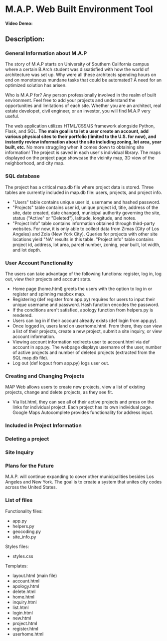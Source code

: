 # M.A.P. Web Built Environment Tool
#### Video Demo:  <URL HERE>
## Description:

### General Information about M.A.P
The story of M.A.P starts on University of Southern California campus where a certain B.Arch student was dissatisfied with how the world of architecture was set up. Why were all these architects spending hours on end on monotonous mundane tasks that could be automated? A need for an optimized solution has arisen.

Who is M.A.P for? Any person professionally involved in the realm of built environment. Feel free to add your projects and understand the opportunities and limitations of each site. Whether you are an architect, real estate developet, civil engineer, or an investor, you will find M.A.P very useful.

The web application utilizes HTML/CSS/JS framework alongside Python, Flask, and SQL. **The main goal is to let a user create an account, add various physical sites to their portfolio (limited to the U.S. for now), and instantly review information about the site including zoning, lot area, year built, etc.** No more struggling when it comes down to obtaining site information! The project is saved in each user's individual library. The maps displayed on the project page showcase the vicinity map, 3D view of the neighborhood, and city map.

### SQL database
The project has a critical map.db file where project data is stored. Three tables are currently included in map.db file: users, projects, and project info.
- "Users" table contains unique user id, username and hashed password.
- "Projects" table contains user id, unique project id, title, address of the site, date created, date changed, municipal authority governing the site, status ("Active" or "Deleted"), latitude, longitude, and notes.
- "Project Info" table contains information obtained through third-party websites. For now, it is only able to collect data from Zimas (City of Los Angeles) and Zola (New York City). Queries for projects with other site locations yield "NA" results in this table. "Project info" table contains project id, address, lot area, parcel number, zoning, year built, lot width, and lot depth.


### User Account Functionality
The users can take advantage of the following functions: register, log in, log out, view their projects and account stats.
- Home page (home.html) greets the users with the option to log in or register and spinning mapbox map.
- Registering (def register from app.py) requires for users to input their unique username and password. Hash function encodes the password.
- If the conditions aren't satisfied, apology function from helpers.py is rendered.
- Users can log in if their account already exists (def login from app.py).
- Once logged in, users land on userhome.html. From there, they can view a list of their projects, create a new project, submit a site inquiry, or view account information.
- Viewing account information redirects user to account.html via def account in app.py. The webpage displays username of the user, number of active projects and number of deleted projects (extracted from the SQL map.db file).
- Log out (def logout from app.py) logs user out.

### Creating and Changing Projects
MAP Web allows users to create new projects, view a list of existing projects, change and delete projects, as they see fit.
- Via list.html, they can see all of their active projects and press on the links for individual project. Each project has its own individual page. Google Maps Autocomplete provides functionality for address input.

### Included in Project Information

### Deleting a project

### Site Inquiry


### Plans for the Future
M.A.P. will continue expanding to cover other municipalities besides Los Angeles and New York. The goal is to create a system that unites city codes across the United States.

### List of files
Functionality files:
- app.py
- helpers.py
- geocoding.py
- site_info.py

Styles files:
- styles.css

Templates:
- layout.html (main file)
- account.html
- apology.html
- delete.html
- home.html
- inquiry.html
- list.html
- login.html
- new.html
- project.html
- register.html
- userhome.html
